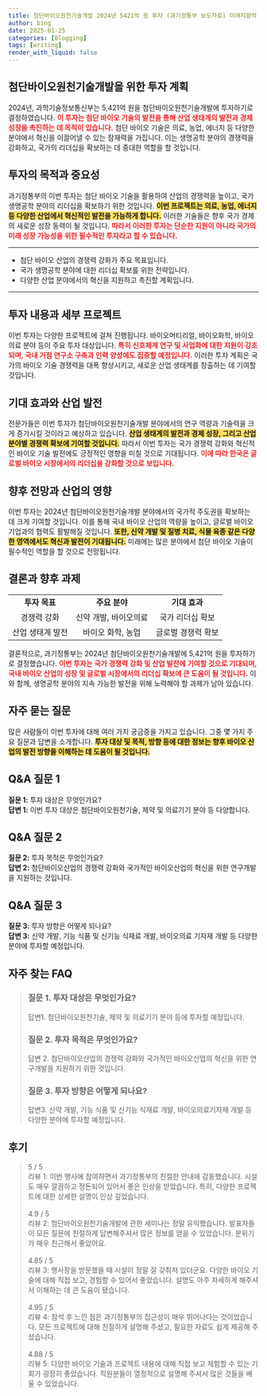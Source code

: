 ```yaml
---
title: 첨단바이오원천기술개발 2024년 5421억 원 투자 (과기정통부 보도자료) 미래지향적
author: bing
date: 2025-01-25
categories: [Blogging]
tags: [writing]
render_with_liquid: false
---
```



<h2 id='첨단바이오원천기술개발_투자_계획'>첨단바이오원천기술개발을 위한 투자 계획</h2>

<p>2024년, 과학기술정보통신부는 5,421억 원을 첨단바이오원천기술개발에 투자하기로 결정하였습니다. <b><span style="color: #ee2323;">이 투자는 첨단 바이오 기술의 발전을 통해 산업 생태계의 발전과 경제 성장을 촉진하는 데 목적이 있습니다.</span></b> 첨단 바이오 기술은 의료, 농업, 에너지 등 다양한 분야에서 혁신을 이끌어낼 수 있는 잠재력을 가집니다. 이는 생명공학 분야의 경쟁력을 강화하고, 국가의 리더십을 확보하는 데 중대한 역할을 할 것입니다.</p>

<h2 id='투자의_목적과_중요성'>투자의 목적과 중요성</h2>

<p>과기정통부의 이번 투자는 첨단 바이오 기술을 활용하여 산업의 경쟁력을 높이고, 국가 생명공학 분야의 리더십을 확보하기 위한 것입니다. <b><span style="background-color: #ffe066;">이번 프로젝트는 의료, 농업, 에너지 등 다양한 산업에서 혁신적인 발전을 가능하게 합니다.</span></b> 이러한 기술들은 향후 국가 경제의 새로운 성장 동력이 될 것입니다. <b><span style="color: #ee2323;">따라서 이러한 투자는 단순한 지원이 아니라 국가의 미래 성장 가능성을 위한 필수적인 투자라고 할 수 있습니다.</span></b></p>

<hr />

<ul>
    <li>첨단 바이오 산업의 경쟁력 강화가 주요 목표입니다.</li>
    <li>국가 생명공학 분야에 대한 리더십 확보를 위한 전략입니다.</li>
    <li>다양한 산업 분야에서의 혁신을 지원하고 촉진할 계획입니다.</li>
</ul>

<hr />

<h2 id='투자_내용과_세부_프로젝트'>투자 내용과 세부 프로젝트</h2>

<p>이번 투자는 다양한 프로젝트에 걸쳐 진행됩니다. 바이오머티리얼, 바이오화학, 바이오의료 분야 등이 주요 투자 대상입니다. <b><span style="color: #ee2323;">특히 신호체계 연구 및 사업화에 대한 지원이 강조되며, 국내 거점 연구소 구축과 인력 양성에도 집중할 예정입니다.</span></b> 이러한 투자 계획은 국가의 바이오 기술 경쟁력을 대폭 향상시키고, 새로운 산업 생태계를 창출하는 데 기여할 것입니다.</p>

<h2 id='기대효과와_산업_발전'>기대 효과와 산업 발전</h2>

<p>전문가들은 이번 투자가 첨단바이오원천기술개발 분야에서의 연구 역량과 기술력을 크게 증가시킬 것이라고 예상하고 있습니다. <b><span style="background-color: #ffe066;">산업 생태계의 발전과 경제 성장, 그리고 산업 분야별 경쟁력 확보에 기여할 것입니다.</span></b> 따라서 이번 투자는 국가 경쟁력 강화와 혁신적인 바이오 기술 발전에도 긍정적인 영향을 미칠 것으로 기대됩니다. <b><span style="color: #ee2323;">이에 따라 한국은 글로벌 바이오 시장에서의 리더십을 강화할 것으로 보입니다.</span></b></p>

<h2 id='향후_전망과_산업의_영향'>향후 전망과 산업의 영향</h2>

<p>이번 투자는 2024년 첨단바이오원천기술개발 분야에서의 국가적 주도권을 확보하는 데 크게 기여할 것입니다. 이를 통해 국내 바이오 산업의 역량을 높이고, 글로벌 바이오 기업과의 협력도 활발해질 것입니다. <b><span style="background-color: #ffe066;">또한, 신약 개발 및 질병 치료, 식물 육종 같은 다양한 영역에서도 혁신과 발전이 기대됩니다.</span></b> 미래에는 많은 분야에서 첨단 바이오 기술이 필수적인 역할을 할 것으로 전망됩니다.</p>

<h2 id='결론과_향후_과제'>결론과 향후 과제</h2>

<table>
    <tr>
        <td style="text-align: center; height: 17px;"><b>투자 목표</b></td>
        <td style="text-align: center; height: 17px;"><b>주요 분야</b></td>
        <td style="text-align: center; height: 17px;"><b>기대 효과</b></td>
    </tr>
    <tr>
        <td style="text-align: center; height: 17px;">경쟁력 강화</td>
        <td style="text-align: center; height: 17px;">신약 개발, 바이오의료</td>
        <td style="text-align: center; height: 17px;">국가 리더십 확보</td>
    </tr>
    <tr>
        <td style="text-align: center; height: 17px;">산업 생태계 발전</td>
        <td style="text-align: center; height: 17px;">바이오 화학, 농업</td>
        <td style="text-align: center; height: 17px;">글로벌 경쟁력 확보</td>
    </tr>
</table>

<p>결론적으로, 과기정통부는 2024년 첨단바이오원천기술개발에 5,421억 원을 투자하기로 결정했습니다. <b><span style="color: #ee2323;">이번 투자는 국가 경쟁력 강화 및 산업 발전에 기여할 것으로 기대되며, 국내 바이오 산업의 성장 및 글로벌 시장에서의 리더십 확보에 큰 도움이 될 것입니다.</span></b> 이와 함께, 생명공학 분야의 지속 가능한 발전을 위해 노력해야 할 과제가 남아 있습니다.</p>

<h2 id='자주_묻는_질문'>자주 묻는 질문</h2>

<p>많은 사람들이 이번 투자에 대해 여러 가지 궁금증을 가지고 있습니다. 그중 몇 가지 주요 질문과 답변을 소개합니다. <b><span style="background-color: #ffe066;">투자 대상 및 목적, 방향 등에 대한 정보는 향후 바이오 산업의 발전 방향을 이해하는 데 도움이 될 것입니다.</span></b></p>

<h2 id='QNA_질문_1'>Q&A 질문 1</h2>

<p><b>질문 1:</b> 투자 대상은 무엇인가요?<br>
<b>답변 1:</b> 이번 투자 대상은 첨단바이오원천기술, 제약 및 의료기기 분야 등 다양합니다.</p>

<h2 id='QNA_질문_2'>Q&A 질문 2</h2>

<p><b>질문 2:</b> 투자 목적은 무엇인가요?<br>
<b>답변 2:</b> 첨단바이오산업의 경쟁력 강화와 국가적인 바이오산업의 혁신을 위한 연구개발을 지원하는 것입니다.</p>

<h2 id='QNA_질문_3'>Q&A 질문 3</h2>

<p><b>질문 3:</b> 투자 방향은 어떻게 되나요?<br>
<b>답변 3:</b> 신약 개발, 기능 식품 및 신기능 식재료 개발, 바이오의료 기자재 개발 등 다양한 분야에 투자할 예정입니다.</p>


<h2 id='자주_찾는_FAQ'>자주 찾는 FAQ</h2>
<div itemscope="" itemtype="https://schema.org/FAQPage"> 
<blockquote> 
<div itemscope="" itemprop="mainEntity" itemtype="https://schema.org/Question"> 
<h3 itemprop="name">질문 1. 투자 대상은 무엇인가요?</h3> 
<div itemscope="" itemprop="acceptedAnswer" itemtype="https://schema.org/Answer"> 
<span itemprop="text"> 
<p>답변1. 첨단바이오원천기술, 제약 및 의료기기 분야 등에 투자할 예정입니다.</p> 
</span> 
</div> 
</div> 
<div itemscope="" itemprop="mainEntity" itemtype="https://schema.org/Question"> 
<h3 itemprop="name">질문 2. 투자 목적은 무엇인가요?</h3> 
<div itemscope="" itemprop="acceptedAnswer" itemtype="https://schema.org/Answer"> 
<span itemprop="text"> 
<p>답변 2. 첨단바이오산업의 경쟁력 강화와 국가적인 바이오산업의 혁신을 위한 연구개발을 지원하기 위한 것입니다.</p> 
</span> 
</div> 
</div> 
<div itemscope="" itemprop="mainEntity" itemtype="https://schema.org/Question"> 
<h3 itemprop="name">질문 3. 투자 방향은 어떻게 되나요?</h3> 
<div itemscope="" itemprop="acceptedAnswer" itemtype="https://schema.org/Answer"> 
<span itemprop="text"> 
<p>답변3. 신약 개발, 기능 식품 및 신기능 식재료 개발, 바이오의료기자재 개발 등 다양한 분야에 투자할 예정입니다.</p> 
</span> 
</div> 
</div> 
</blockquote> 
</div>
<h2 id='후기'>후기</h2>
<div itemscope itemtype="https://schema.org/Product">
  <blockquote>
  <div itemprop="review" itemscope itemtype="https://schema.org/Review">
      <div itemprop="reviewRating" itemscope itemtype="https://schema.org/Rating"> <span itemprop="ratingValue">5</span> / <span itemprop="bestRating">5</span> </div>
      <span itemprop="reviewBody">리뷰 1: 이번 행사에 참여하면서 과기정통부의 친절한 안내에 감동했습니다. 시설도 매우 깔끔하고 정돈되어 있어서 좋은 인상을 받았습니다. 특히, 다양한 프로젝트에 대한 상세한 설명이 인상 깊었습니다.</span>
  </div>
  <br>
  <div itemprop="review" itemscope itemtype="https://schema.org/Review">
      <div itemprop="reviewRating" itemscope itemtype="https://schema.org/Rating"> <span itemprop="ratingValue">4.9</span> / <span itemprop="bestRating">5</span> </div>
      <span itemprop="reviewBody">리뷰 2: 첨단바이오원천기술개발에 관한 세미나는 정말 유익했습니다. 발표자들이 모든 질문에 친절하게 답변해주셔서 많은 정보를 얻을 수 있었습니다. 분위기가 매우 친근해서 좋았어요.</span>
  </div>
  <br>
  <div itemprop="review" itemscope itemtype="https://schema.org/Review">
      <div itemprop="reviewRating" itemscope itemtype="https://schema.org/Rating"> <span itemprop="ratingValue">4.85</span> / <span itemprop="bestRating">5</span> </div>
      <span itemprop="reviewBody">리뷰 3: 행사장을 방문했을 때 시설이 정말 잘 갖춰져 있더군요. 다양한 바이오 기술에 대해 직접 보고, 경험할 수 있어서 좋았습니다. 설명도 아주 자세하게 해주셔서 이해하는 데 큰 도움이 됐습니다.</span>
  </div>
  <br>
  <div itemprop="review" itemscope itemtype="https://schema.org/Review">
      <div itemprop="reviewRating" itemscope itemtype="https://schema.org/Rating"> <span itemprop="ratingValue">4.95</span> / <span itemprop="bestRating">5</span> </div>
      <span itemprop="reviewBody">리뷰 4: 참석 후 느낀 점은 과기정통부의 접근성이 매우 뛰어나다는 것이었습니다. 모든 프로젝트에 대해 친절하게 설명해 주셨고, 필요한 자료도 쉽게 제공해 주셨습니다.</span>
  </div>
  <br>
  <div itemprop="review" itemscope itemtype="https://schema.org/Review">
      <div itemprop="reviewRating" itemscope itemtype="https://schema.org/Rating"> <span itemprop="ratingValue">4.88</span> / <span itemprop="bestRating">5</span> </div>
      <span itemprop="reviewBody">리뷰 5: 다양한 바이오 기술과 프로젝트 내용에 대해 직접 보고 체험할 수 있는 기회가 굉장히 좋았습니다. 직원분들이 열정적으로 설명해 주셔서 많은 것들을 배울 수 있었습니다.</span>
  </div>
  </blockquote>
</div>
